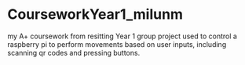 # CourseworkYear1_milunm
my A+ coursework from resitting Year 1 group project
used to control a raspberry pi to perform movements based on user inputs, including scanning qr codes and pressing buttons.
